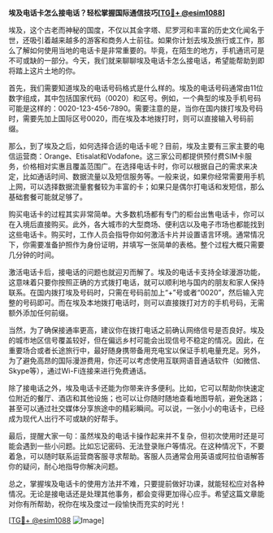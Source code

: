 **埃及电话卡怎么接电话？轻松掌握国际通信技巧[[TG💪+ @esim1088](https://t.me/s/esim1088)]**

埃及，这个古老而神秘的国度，不仅以其金字塔、尼罗河和丰富的历史文化闻名于世，还吸引着越来越多的游客和商务人士前往。如果你计划去埃及旅行或工作，那么了解如何使用当地的电话卡是非常重要的。毕竟，在陌生的地方，手机通讯可是不可或缺的一部分。今天，我们就来聊聊埃及电话卡怎么接电话，希望能帮助到即将踏上这片土地的你。

首先，我们需要知道埃及的电话号码格式是什么样的。埃及的电话号码通常由11位数字组成，其中包括国家代码（0020）和区号。例如，一个典型的埃及手机号码可能是这样的：0020-123-456-7890。需要注意的是，当你在国内拨打埃及号码时，需要先加上国际区号0020，而在埃及本地拨打时，则可以直接输入号码前缀。

那么，到了埃及之后，如何选择合适的电话卡呢？目前，埃及主要有三家主要的电信运营商：Orange、Etisalat和Vodafone。这三家公司都提供预付费SIM卡服务，价格相对实惠且覆盖范围广。在选择电话卡时，你可以根据自己的需求来决定，比如通话时间、数据流量以及短信服务等。一般来说，如果你经常需要用手机上网，可以选择数据流量套餐较为丰富的卡；如果只是偶尔打电话和发短信，那么基础套餐可能就足够了。

购买电话卡的过程其实非常简单。大多数机场都有专门的柜台出售电话卡，你可以在入境后直接购买。此外，各大城市的大型商场、便利店以及电子市场也都能找到这些电话卡。购买时，工作人员会指导你如何激活卡片并设置语言环境。通常情况下，你需要准备护照作为身份证明，并填写一张简单的表格。整个过程大概只需要几分钟的时间。

激活电话卡后，接电话的问题也就迎刃而解了。埃及的电话卡支持全球漫游功能，这意味着只要你按照正确的方式拨打电话，就可以顺利地与国内的朋友和家人保持联系。在国内拨打埃及号码时，只需在号码前加上“+”号或者“0020”，然后输入完整的号码即可。而在埃及本地拨打电话时，则可以直接拨打对方的手机号码，无需额外添加任何前缀。

当然，为了确保接通率更高，建议你在拨打电话之前确认网络信号是否良好。埃及的城市地区信号覆盖较好，但在偏远乡村可能会出现信号不稳定的情况。因此，在重要场合或者长途旅行中，最好随身携带备用充电宝以保证手机电量充足。另外，为了避免高昂的国际漫游费用，你还可以考虑使用互联网语音通话软件（如微信、Skype等），通过Wi-Fi连接来进行免费通话。

除了接电话之外，埃及电话卡还能为你带来许多便利。比如，它可以帮助你快速定位附近的餐厅、酒店和其他设施；也可以让你随时随地查看地图导航，避免迷路；甚至可以通过社交媒体分享旅途中的精彩瞬间。可以说，一张小小的电话卡，已经成为现代人出行不可或缺的好帮手。

最后，提醒大家一句：虽然埃及的电话卡操作起来并不复杂，但初次使用时还是可能会遇到一些小问题。比如忘记密码、无法登录账户等情况。在这种情况下，不要着急，可以随时联系运营商客服寻求帮助。客服人员通常会用英语或阿拉伯语解答你的疑问，耐心地指导你解决问题。

总之，掌握埃及电话卡的使用方法并不难，只要提前做好功课，就能轻松应对各种情况。无论是接电话还是处理其他事务，都会变得更加得心应手。希望这篇文章能对你有所帮助，祝你在埃及度过一段愉快而充实的时光！

[[TG💪+ @esim1088](https://t.me/s/esim1088) ![Image](https://i.postimg.cc/4NQfJmqS/Snipaste-2025-05-13-00-14-12.png)]